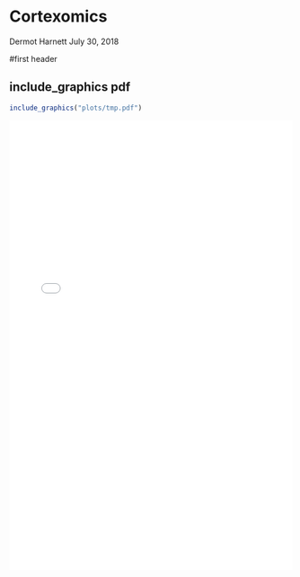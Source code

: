 Cortexomics
================
Dermot Harnett
July 30, 2018

\#first
header

## include\_graphics pdf

``` r
include_graphics("plots/tmp.pdf")
```

<embed src="plots/tmp.pdf" title="caption" alt="caption" width="100%" height="800" type="application/pdf" />
